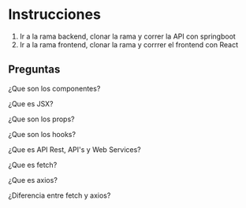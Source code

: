 # Instrucciones

1.  Ir a la rama backend, clonar la rama y correr la API con springboot
2.  Ir a la rama frontend, clonar la rama y corrrer el frontend con React

## Preguntas

¿Que son los componentes?

¿Que es JSX?

¿Que son los props?

¿Que son los hooks?

¿Que es API Rest, API's y Web Services?

¿Que es fetch?

¿Que es axios?

¿Diferencia entre fetch y axios?
